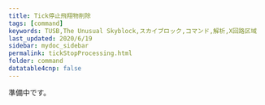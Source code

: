 ```yaml
---
title: Tick停止飛翔物削除
tags: [command]
keywords: TUSB,The Unusual Skyblock,スカイブロック,コマンド,解析,X回路区域
last_updated: 2020/6/19
sidebar: mydoc_sidebar
permalink: tickStopProcessing.html
folder: command
datatable4cnp: false
---
```


準備中です。
